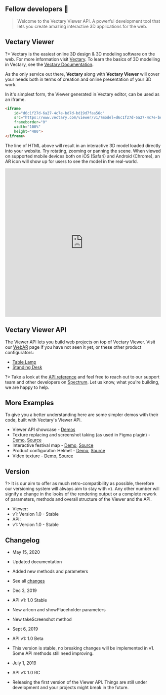## Fellow developers &#128406;

> Welcome to the Vectary Viewer API. A powerful development tool that lets you create amazing interactive 3D applications for the web.

## Vectary Viewer

?> Vectary is the easiest online 3D design & 3D modeling software on the web. For more information visit [Vectary](https://www.vectary.com). To learn the basics of 3D modelling in Vectary, see the [Vectary Documentation](https://www.vectary.com/docs/).

As the only service out there, **Vectary** along with **Vectary Viewer** will cover your needs both in terms of creation and online presentation of your 3D work.

In it's simplest form, the Viewer generated in Vectary editor, can be used as an iframe.

```html
<iframe
    id="d6c1f27d-6a27-4c7e-bd7d-bd19d7faa56c"
    src="https://www.vectary.com/viewer/v1/?model=d6c1f27d-6a27-4c7e-bd7d-bd19d7faa56c&turntable=-2"
    frameborder="0"
    width="100%"
    height="480">
</iframe>
```
The line of HTML above will result in an interactive 3D model loaded directly into your website. Try rotating, zooming or panning the scene. When viewed on supported mobile devices both on iOS (Safari) and Android (Chrome), an AR icon will show up for users to see the model in the real-world.

<iframe id="d6c1f27d-6a27-4c7e-bd7d-bd19d7faa56c" src="https://www.vectary.com/viewer/v1/?model=d6c1f27d-6a27-4c7e-bd7d-bd19d7faa56c&turntable=-2" frameborder="0" width="100%" height="480"></iframe>

## Vectary Viewer API

The Viewer API lets you build web projects on top of Vectary Viewer. Visit our [WebAR](https://www.vectary.com/webar) page if you have not seen it yet, or these other product configurators:
- [Table Lamp](https://www.vectary.com/webar/vectary-lamp-3d-configurator/)
- [Standing Desk](https://www.vectary.com/webar/standing-desk-3d-configurator/)

?> Take a look at the [API reference](https://vectary.github.io/viewer-api/#/parameters) and feel free to reach out to our support team and other developers on [Spectrum](https://spectrum.chat/vectary). Let us know, what you're building, we are happy to help.

## More Examples

To give you a better understanding here are some simpler demos with their code, built with Vectary's Viewer API.

- Viewer API showcase - [Demos](https://www.vectary.com/viewer/demo/)
- Texture replacing and screenshot taking (as used in Figma plugin) - [Demo](https://plugin-demo.vectary.now.sh), [Source](https://github.com/vectary/plugin-demo)
- Interactive festival map - [Demo](https://grape-festival-map.vectary.now.sh/?lang=en), [Source](https://github.com/vectary/grape-festival-map)
- Product configurator: Helmet - [Demo](https://pocsports-demo.vectary.now.sh/), [Source](https://github.com/vectary/pocsports-demo)
- Video texture - [Demo](https://lyft-demo.vectary.now.sh/), [Source](https://github.com/vectary/lyft-demo)

## Version

?> It is our aim to offer as much retro-compatibility as possible, therefore our versioning system will always aim to stay with `v1`. Any other number will signify a change in the looks of the rendering output or a complete rework of parameters, methods and overall structure of the Viewer and the API.

- Viewer:
 - v1: Version 1.0 - Stable
- API:
 - v1: Version 1.0 - Stable

## Changelog

- May 15, 2020
 - Updated documentation
 - Added new methods and parameters
 - See all [changes](https://github.com/vectary/vectary.github.io/commits/master)

- Dec 3, 2019
 - API v1: 1.0 Stable
 - New arIcon and showPlaceholder parameters
 - New takeScreenshot method

- Sept 6, 2019
 - API v1: 1.0 Beta
 - This version is stable, no breaking changes will be implemented in v1. Some API methods still need improving.

- July 1, 2019
 - API v1: 1.0 RC
 - Releasing the first version of the Viewer API. Things are still under development and your projects might break in the future.
